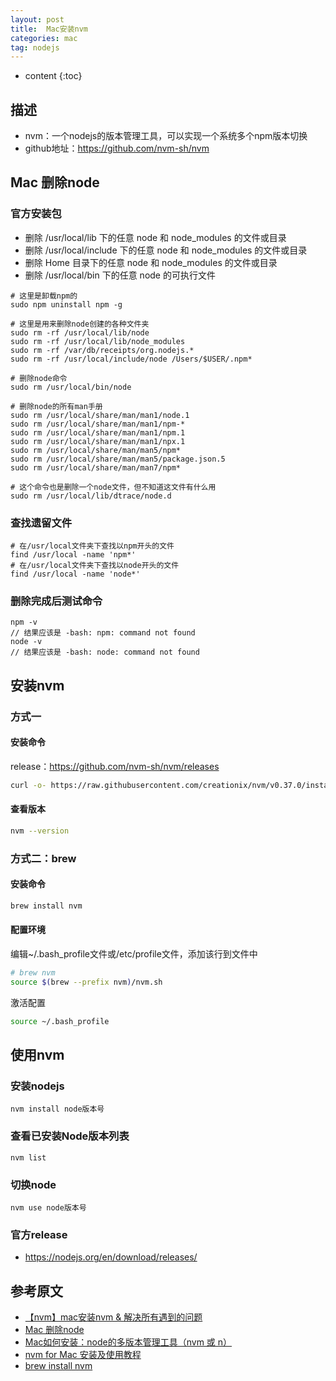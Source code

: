 ```yaml
---
layout: post
title:  Mac安装nvm
categories: mac
tag: nodejs
---
```



* content
{:toc}



## 描述

- nvm：一个nodejs的版本管理工具，可以实现一个系统多个npm版本切换
- github地址：<a href="https://github.com/nvm-sh/nvm" target="_blank">https://github.com/nvm-sh/nvm</a>


## Mac 删除node

### 官方安装包
- 删除 /usr/local/lib 下的任意 node 和 node_modules 的文件或目录
- 删除 /usr/local/include 下的任意 node 和 node_modules 的文件或目录
- 删除 Home 目录下的任意 node 和 node_modules 的文件或目录
- 删除 /usr/local/bin 下的任意 node 的可执行文件

```shell
# 这里是卸载npm的
sudo npm uninstall npm -g

# 这里是用来删除node创建的各种文件夹
sudo rm -rf /usr/local/lib/node
sudo rm -rf /usr/local/lib/node_modules
sudo rm -rf /var/db/receipts/org.nodejs.*
sudo rm -rf /usr/local/include/node /Users/$USER/.npm*

# 删除node命令
sudo rm /usr/local/bin/node

# 删除node的所有man手册
sudo rm /usr/local/share/man/man1/node.1
sudo rm /usr/local/share/man/man1/npm-*
sudo rm /usr/local/share/man/man1/npm.1
sudo rm /usr/local/share/man/man1/npx.1
sudo rm /usr/local/share/man/man5/npm*
sudo rm /usr/local/share/man/man5/package.json.5
sudo rm /usr/local/share/man/man7/npm*

# 这个命令也是删除一个node文件，但不知道这文件有什么用
sudo rm /usr/local/lib/dtrace/node.d
```

### 查找遗留文件

```shell
# 在/usr/local文件夹下查找以npm开头的文件
find /usr/local -name 'npm*'
# 在/usr/local文件夹下查找以node开头的文件
find /usr/local -name 'node*'
```

### 删除完成后测试命令

```shell
npm -v  
// 结果应该是 -bash: npm: command not found
node -v
// 结果应该是 -bash: node: command not found
```


## 安装nvm

### 方式一


#### 安装命令

release：<a href="https://github.com/nvm-sh/nvm/releases" target="_blank">https://github.com/nvm-sh/nvm/releases</a>
```sh
curl -o- https://raw.githubusercontent.com/creationix/nvm/v0.37.0/install.sh | bash
```

#### 查看版本

```sh
nvm --version
```


### 方式二：brew


#### 安装命令

```sh
brew install nvm
```

#### 配置环境

编辑~/.bash_profile文件或/etc/profile文件，添加该行到文件中
```sh
# brew nvm
source $(brew --prefix nvm)/nvm.sh
```

激活配置
```sh
source ~/.bash_profile
```

## 使用nvm

### 安装nodejs

```shell
nvm install node版本号
```

### 查看已安装Node版本列表

```shell
nvm list
```

### 切换node

```shell
nvm use node版本号
```

### 官方release

- <a href="https://nodejs.org/en/download/releases/" target="_blank">https://nodejs.org/en/download/releases/</a>


参考原文
-

- <a href="https://www.pudn.com/news/62cc10813662401f6fd03545.html" target="_blank">【nvm】mac安装nvm & 解决所有遇到的问题</a>
- <a href="https://www.jianshu.com/p/6167da4981de" target="_blank">Mac 删除node</a>
- <a href="https://blog.csdn.net/qq_38969618/article/details/124623632" target="_blank">Mac如何安装：node的多版本管理工具（nvm 或 n）</a>
- <a href="https://www.cnblogs.com/lonae/p/14899110.html" target="_blank">nvm for Mac 安装及使用教程</a>
- <a href="https://www.jianshu.com/p/46bcfad1403f" target="_blank">brew install nvm</a>
